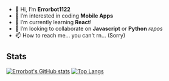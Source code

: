 - 👋 Hi, I’m **Errorbot1122**
- 👀 I’m interested in coding **Mobile Apps**
- 🌱 I’m currently learning **React**!
- 💞️ I’m looking to collaborate on **Javascript** or **Python** *repos*
- 📫 How to reach me... you can't rn... (Sorry)

## Stats
[![Errorbot's GitHub stats](https://github-readme-stats-error.vercel.app/api?username=errorbot1122&show_icons=true&theme=city_lights&count_private=true)](https://github.com/anuraghazra/github-readme-stats)
[![Top Langs](https://github-readme-stats-error.vercel.app/api/top-langs/?username=errorbot1122&show_icons=true&theme=city_lights&layout=compact&langs_count=5)](https://github.com/anuraghazra/github-readme-stats)
